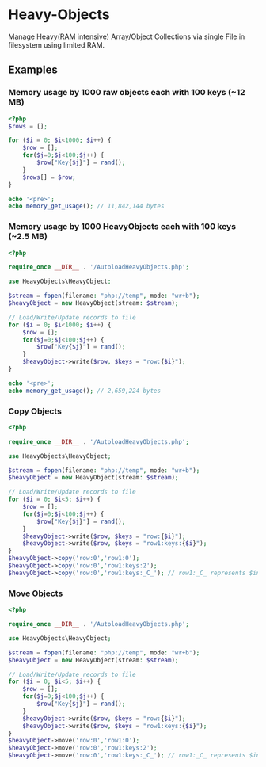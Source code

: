 # Heavy-Objects
Manage Heavy(RAM intensive) Array/Object Collections via single File in filesystem using limited RAM.

## Examples

### Memory usage by 1000 raw objects each with 100 keys (~12 MB)

```PHP
<?php
$rows = [];

for ($i = 0; $i<1000; $i++) {
    $row = [];
    for($j=0;$j<100;$j++) {
        $row["Key{$j}"] = rand();
    }
    $rows[] = $row;
}

echo '<pre>';
echo memory_get_usage(); // 11,842,144 bytes
```

### Memory usage by 1000 HeavyObjects each with 100 keys (~2.5 MB)

```PHP
<?php

require_once __DIR__ . '/AutoloadHeavyObjects.php';

use HeavyObjects\HeavyObject;

$stream = fopen(filename: "php://temp", mode: "wr+b");
$heavyObject = new HeavyObject(stream: $stream);

// Load/Write/Update records to file
for ($i = 0; $i<1000; $i++) {
    $row = [];
    for($j=0;$j<100;$j++) {
        $row["Key{$j}"] = rand();
    }
    $heavyObject->write($row, $keys = "row:{$i}");
}

echo '<pre>';
echo memory_get_usage(); // 2,659,224 bytes
```

### Copy Objects

```PHP
<?php

require_once __DIR__ . '/AutoloadHeavyObjects.php';

use HeavyObjects\HeavyObject;

$stream = fopen(filename: "php://temp", mode: "wr+b");
$heavyObject = new HeavyObject(stream: $stream);

// Load/Write/Update records to file
for ($i = 0; $i<5; $i++) {
    $row = [];
    for($j=0;$j<100;$j++) {
        $row["Key{$j}"] = rand();
    }
    $heavyObject->write($row, $keys = "row:{$i}");
    $heavyObject->write($row, $keys = "row1:keys:{$i}");
}
$heavyObject->copy('row:0','row1:0');
$heavyObject->copy('row:0','row1:keys:2');
$heavyObject->copy('row:0','row1:keys:_C_'); // row1:_C_ represents $index['row1'][]
```

### Move Objects

```PHP
<?php

require_once __DIR__ . '/AutoloadHeavyObjects.php';

use HeavyObjects\HeavyObject;

$stream = fopen(filename: "php://temp", mode: "wr+b");
$heavyObject = new HeavyObject(stream: $stream);

// Load/Write/Update records to file
for ($i = 0; $i<5; $i++) {
    $row = [];
    for($j=0;$j<100;$j++) {
        $row["Key{$j}"] = rand();
    }
    $heavyObject->write($row, $keys = "row:{$i}");
    $heavyObject->write($row, $keys = "row1:keys:{$i}");
}
$heavyObject->move('row:0','row1:0');
$heavyObject->move('row:0','row1:keys:2');
$heavyObject->move('row:0','row1:keys:_C_'); // row1:_C_ represents $index['row1'][]
```
